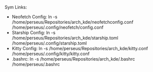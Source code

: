 Sym Links:
- Neofetch Config: ln -s /home/perseus/Repositories/arch_kde/neofetchconfig.conf /home/perseus/.config/neofetch/config.conf
- Starship Config: ln -s /home/perseus/Repositories/arch_kde/starship.toml /home/perseus/.config/starship.toml
- Kitty Config: ln -s /home/perseus/Repositories/arch_kde/kitty.conf /home/perseus/.config/kitty/kitty.conf
- .bashrc: ln -s /home/perseus/Repositories/arch_kde/.bashrc /home/perseus/.bashrc
